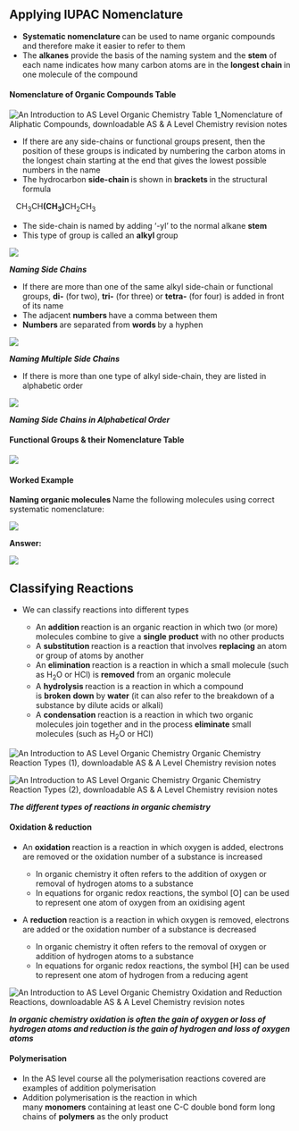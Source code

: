 Applying IUPAC Nomenclature
---------------------------

* <b>Systematic nomenclature </b>can be used to name organic compounds and therefore make it easier to refer to them
* The <b>alkanes</b> provide the basis of the naming system and the <b>stem</b> of each name indicates how many carbon atoms are in the <b>longest chain </b>in one molecule of the compound

#### Nomenclature of Organic Compounds Table

![An Introduction to AS Level Organic Chemistry Table 1_Nomenclature of Aliphatic Compounds, downloadable AS & A Level Chemistry revision notes](3.1-An-Introduction-to-AS-Level-Organic-Chemistry-Table-1_Nomenclature-of-Aliphatic-Compounds.png)

* If there are any side-chains or functional groups present, then the position of these groups is indicated by numbering the carbon atoms in the longest chain starting at the end that gives the lowest possible numbers in the name
* The hydrocarbon <b>side-chain </b>is shown in <b>brackets </b>in the structural formula

   CH<sub>3</sub>CH<b>(CH</b><sub><b>3</b></sub><b>)</b>CH<sub>2</sub>CH<sub>3</sub>

* The side-chain is named by adding ‘-yl’ to the normal alkane <b>stem</b>
* This type of group is called an <b>alkyl </b>group

![](10.1.3-Naming-Side-Chain.png)

<i><b>Naming Side Chains</b></i>

* If there are more than one of the same alkyl side-chain or functional groups, <b>di-</b> (for two), <b>tri-</b> (for three) or <b>tetra-</b> (for four) is added in front of its name
* The adjacent <b>numbers </b>have a comma between them
* <b>Numbers </b>are separated from <b>words </b>by a hyphen

![](10.1.3-Naming-Multiple-Side-Chains.png)

<i><b>Naming Multiple Side Chains</b></i>

* If there is more than one type of alkyl side-chain, they are listed in alphabetic order

![](10.1.3-Naming-Side-Chains-in-Alphabetic-Order.png)

<i><b>Naming Side Chains in Alphabetical Order</b></i>

#### Functional Groups & their Nomenclature Table

![](3.1-An-Introduction-to-AS-Level-Organic-Chemistry-Functional-Group-Nomenclature_1.png)

#### Worked Example

<b>Naming organic molecules </b>Name the following molecules using correct systematic nomenclature:

![](Copy-of-WE-Naming-organic-molecules.png)

<b>Answer:</b>

![](3.1.3-Nomenclature-worked-example.png)

Classifying Reactions
---------------------

* We can classify reactions into different types

  + An <b>addition </b>reaction is an organic reaction in which two (or more) molecules combine to give a <b>single</b> <b>product</b> with no other products
  + A <b>substitution </b>reaction is a reaction that involves <b>replacing</b> an atom or group of atoms by another
  + An <b>elimination </b>reaction is a reaction in which a small molecule (such as H<sub>2</sub>O or HCl) is <b>removed</b> from an organic molecule
  + A <b>hydrolysis </b>reaction is a reaction in which a compound is <b>broken</b> <b>down</b> by <b>water</b> (it can also refer to the breakdown of a substance by dilute acids or alkali)
  + A <b>condensation </b>reaction is a reaction in which two organic molecules join together and in the process <b>eliminate</b> small molecules (such as H<sub>2</sub>O or HCl)

![An Introduction to AS Level Organic Chemistry Organic Chemistry Reaction Types (1), downloadable AS & A Level Chemistry revision notes](3.1-An-Introduction-to-AS-Level-Organic-Chemistry-Organic-Chemistry-Reaction-Types-1.png)

![An Introduction to AS Level Organic Chemistry Organic Chemistry Reaction Types (2), downloadable AS & A Level Chemistry revision notes](3.1-An-Introduction-to-AS-Level-Organic-Chemistry-Organic-Chemistry-Reaction-Types-2.png)

<i><b>The different types of reactions in organic chemistry</b></i>

#### Oxidation & reduction

* An <b>oxidation </b>reaction is a reaction in which oxygen is added, electrons are removed or the oxidation number of a substance is increased

  + In organic chemistry it often refers to the addition of oxygen or removal of hydrogen atoms to a substance
  + In equations for organic redox reactions, the symbol [O] can be used to represent one atom of oxygen from an oxidising agent

* A <b>reduction </b>reaction is a reaction in which oxygen is removed, electrons are added or the oxidation number of a substance is decreased

  + In organic chemistry it often refers to the removal of oxygen or addition of hydrogen atoms to a substance
  + In equations for organic redox reactions, the symbol [H] can be used to represent one atom of hydrogen from a reducing agent

![An Introduction to AS Level Organic Chemistry Oxidation and Reduction Reactions, downloadable AS & A Level Chemistry revision notes](3.1-An-Introduction-to-AS-Level-Organic-Chemistry-Oxidation-and-Reduction-Reactions_2.png)

<i><b>In organic chemistry oxidation is often the gain of oxygen or loss of hydrogen atoms and reduction is the gain of hydrogen and loss of oxygen atoms</b></i>

#### Polymerisation

* In the AS level course all the polymerisation reactions covered are examples of addition polymerisation
* Addition polymerisation is the reaction in which many <b>monomers</b> containing at least one C-C double bond form long chains of <b>polymers</b> as the only product